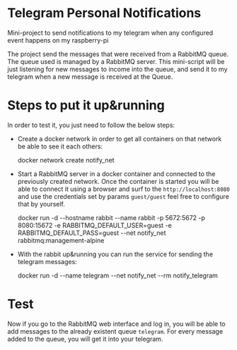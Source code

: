 # Telegram Personal Notifications
Mini-project to send notifications to my telegram when any configured event happens on my raspberry-pi

The project send the messages that were received from a RabbitMQ queue. The queue used is managed by a RabbitMQ server. This mini-script will be just listening for new messages to income into the queue, and send it to my telegram when a new message is received at the Queue.

# Steps to put it up&running

In order to test it, you just need to follow the below steps:
* Create a docker network in order to get all containers on that network be able to see it each others:

    docker network create notify_net

* Start a RabbitMQ server in a docker container and connected to the previously created network. Once the container is started you will be able to connect it using a browser and surf to the `http://localhost:8080` and use the credentials set by params `guest/guest` feel free to configure that by yourself.

    docker run -d --hostname rabbit --name rabbit -p 5672:5672 -p 8080:15672 -e RABBITMQ_DEFAULT_USER=guest -e RABBITMQ_DEFAULT_PASS=guest --net notify_net rabbitmq:management-alpine

* With the rabbit up&running you can run the service for sending the telegram messages:

    docker run -d --name telegram --net notify_net --rm notify_telegram

# Test

Now if you go to the RabbitMQ web interface and log in, you will be able to add messages to the already existent queue `telegram`. For every message added to the queue, you will get it into your telegram.